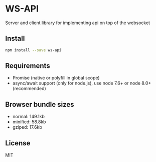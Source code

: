 # WS-API

Server and client library for implementing api on top of the websocket

## Install

```bash
npm install --save ws-api
```

## Requirements

- Promise (native or polyfill in global scope)
- async/await support (only for node.js), use node 7.6+ or node 8.0+ (recommended)

## Browser bundle sizes

- normal: 149.1kb
- minified: 58.8kb
- gziped: 17.6kb

## License

MIT

